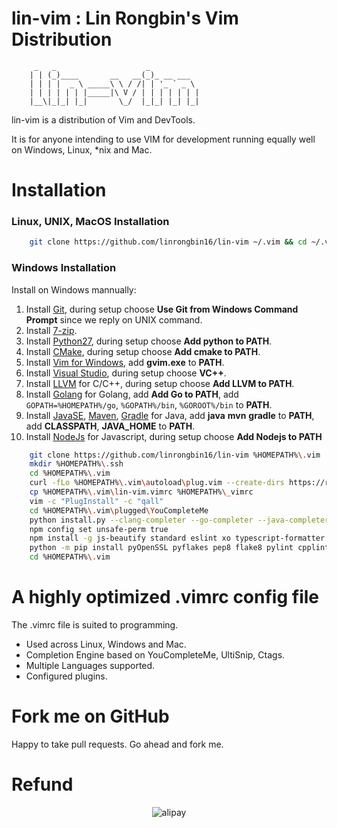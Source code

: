 # lin-vim : Lin Rongbin's Vim Distribution


         _   _                    _
        | | (_)____       __   __(_)_ __ ___
        | | | |  _ \ _____\ \ / /| | '_ ` _ \
        | | | | | | |_____|\ V / | | | | | | |
        |__\|_|_| |_|       \_/  |_|_| |_| |_|



lin-vim is a distribution of Vim and DevTools.

It is for anyone intending to use VIM for development running equally well on Windows, Linux, \*nix and Mac.

# Installation

### Linux, UNIX, MacOS Installation

```bash
    git clone https://github.com/linrongbin16/lin-vim ~/.vim && cd ~/.vim && bash install.sh
```

### Windows Installation

Install on Windows mannually:
1. Install [Git](https://git-scm.com/), during setup choose **Use Git from Windows Command Prompt** since we reply on UNIX command.
2. Install [7-zip](http://www.7-zip.org/).
3. Install [Python27](https://www.python.org/downloads/release/python-2714/), during setup choose **Add python to PATH**.
4. Install [CMake](https://cmake.org/), during setup choose **Add cmake to PATH**.
5. Install [Vim for Windows](https://tuxproject.de/projects/vim/), add **gvim.exe** to **PATH**.
6. Install [Visual Studio](https://www.visualstudio.com/), during setup choose **VC++**.
7. Install [LLVM](http://releases.llvm.org/download.html) for C/C++, during setup choose **Add LLVM to PATH**.
8. Install [Golang](https://golang.org/) for Golang, add **Add Go to PATH**, add `GOPATH=%HOMEPATH%/go`, `%GOPATH%/bin`, `%GOROOT%/bin` to **PATH**.
9. Install [JavaSE](http://www.oracle.com/technetwork/java/javase/downloads/index.html), [Maven](https://maven.apache.org/download.cgi), [Gradle](https://gradle.org/install/#manually) for Java, add **java** **mvn** **gradle** to **PATH**, add **CLASSPATH**, **JAVA_HOME** to **PATH**.
10. Install [NodeJs](https://nodejs.org/) for Javascript, during setup choose **Add Nodejs to PATH**

```bash
    git clone https://github.com/linrongbin16/lin-vim %HOMEPATH%\.vim
    mkdir %HOMEPATH%\.ssh
    cd %HOMEPATH%\.vim
    curl -fLo %HOMEPATH%\.vim\autoload\plug.vim --create-dirs https://raw.githubusercontent.com/junegunn/vim-plug/master/plug.vim
    cp %HOMEPATH%\.vim\lin-vim.vimrc %HOMEPATH%\_vimrc
    vim -c "PlugInstall" -c "qall"
    cd %HOMEPATH%\.vim\plugged\YouCompleteMe
    python install.py --clang-completer --go-completer --java-completer
    npm config set unsafe-perm true
    npm install -g js-beautify standard eslint xo typescript-formatter sass remark-cli
    python -m pip install pyOpenSSL pyflakes pep8 flake8 pylint cpplint pyOpenSSL autopep8 pathlib
    cd %HOMEPATH%\.vim
```

# A highly optimized .vimrc config file

The .vimrc file is suited to programming.
* Used across Linux, Windows and Mac.
* Completion Engine based on YouCompleteMe, UltiSnip, Ctags.
* Multiple Languages supported.
* Configured plugins.

# Fork me on GitHub

Happy to take pull requests. Go ahead and fork me.

# Refund

<p align="center">
<img src="https://raw.githubusercontent.com/linrongbin16/lin-vim/master/alipay.jpg" alt="alipay">
</p>

